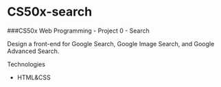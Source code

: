 # CS50x-search

###CS50x Web Programming - Project 0 - Search

Design a front-end for Google Search, Google Image Search, and Google Advanced Search.

Technologies
- HTML&CSS

